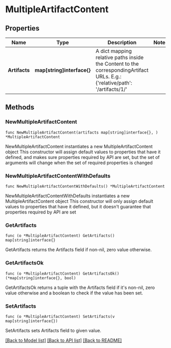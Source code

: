 # MultipleArtifactContent

## Properties

Name | Type | Description | Notes
------------ | ------------- | ------------- | -------------
**Artifacts** | **map[string]interface{}** | A dict mapping relative paths inside the Content to the correspondingArtifact URLs. E.g.: {&#39;relative/path&#39;: &#39;/artifacts/1/&#39; | 

## Methods

### NewMultipleArtifactContent

`func NewMultipleArtifactContent(artifacts map[string]interface{}, ) *MultipleArtifactContent`

NewMultipleArtifactContent instantiates a new MultipleArtifactContent object
This constructor will assign default values to properties that have it defined,
and makes sure properties required by API are set, but the set of arguments
will change when the set of required properties is changed

### NewMultipleArtifactContentWithDefaults

`func NewMultipleArtifactContentWithDefaults() *MultipleArtifactContent`

NewMultipleArtifactContentWithDefaults instantiates a new MultipleArtifactContent object
This constructor will only assign default values to properties that have it defined,
but it doesn't guarantee that properties required by API are set

### GetArtifacts

`func (o *MultipleArtifactContent) GetArtifacts() map[string]interface{}`

GetArtifacts returns the Artifacts field if non-nil, zero value otherwise.

### GetArtifactsOk

`func (o *MultipleArtifactContent) GetArtifactsOk() (*map[string]interface{}, bool)`

GetArtifactsOk returns a tuple with the Artifacts field if it's non-nil, zero value otherwise
and a boolean to check if the value has been set.

### SetArtifacts

`func (o *MultipleArtifactContent) SetArtifacts(v map[string]interface{})`

SetArtifacts sets Artifacts field to given value.



[[Back to Model list]](../README.md#documentation-for-models) [[Back to API list]](../README.md#documentation-for-api-endpoints) [[Back to README]](../README.md)


